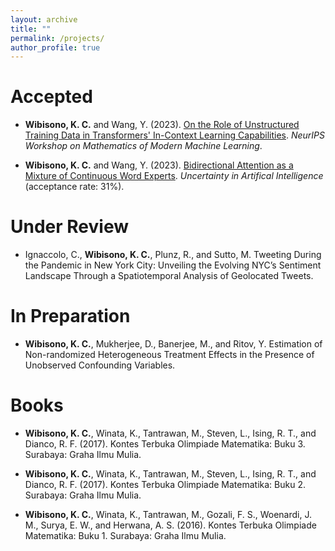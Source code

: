 ```yaml
---
layout: archive
title: ""
permalink: /projects/
author_profile: true
---
```


Accepted
======
* **Wibisono, K. C.** and Wang, Y. (2023). [On the Role of Unstructured Training Data in Transformers' In-Context Learning Capabilities](http://k-wib.github.io/files/icl_paper.pdf). _NeurIPS Workshop on Mathematics of Modern Machine Learning_.

* **Wibisono, K. C.** and Wang, Y. (2023). [Bidirectional Attention as a Mixture of Continuous Word Experts](http://k-wib.github.io/files/attn_paper.pdf). _Uncertainty in Artifical Intelligence_ (acceptance rate: 31%).

Under Review
======
* Ignaccolo, C., **Wibisono, K. C.**, Plunz, R., and Sutto, M. Tweeting During the Pandemic in New York City: Unveiling the Evolving NYC’s Sentiment Landscape Through a Spatiotemporal Analysis of Geolocated Tweets.

In Preparation
======
* **Wibisono, K. C.**, Mukherjee, D., Banerjee, M., and Ritov, Y. Estimation of Non-randomized Heterogeneous Treatment Effects in the Presence of Unobserved Confounding Variables.

Books
=====
* **Wibisono, K. C.**, Winata, K., Tantrawan, M., Steven, L., Ising, R. T., and Dianco, R. F. (2017). Kontes Terbuka Olimpiade Matematika: Buku 3. Surabaya: Graha Ilmu Mulia.

* **Wibisono, K. C.**, Winata, K., Tantrawan, M., Steven, L., Ising, R. T., and Dianco, R. F. (2017). Kontes Terbuka Olimpiade Matematika: Buku 2. Surabaya: Graha Ilmu Mulia.

* **Wibisono, K. C.**, Winata, K., Tantrawan, M., Gozali, F. S., Woenardi, J. M., Surya, E. W., and Herwana, A. S. (2016). Kontes Terbuka Olimpiade Matematika: Buku 1. Surabaya: Graha Ilmu Mulia.
